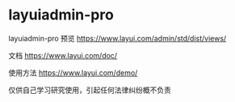 # layuiadmin-pro
layuiadmin-pro
预览
https://www.layui.com/admin/std/dist/views/

文档
https://www.layui.com/doc/

使用方法
https://www.layui.com/demo/

仅供自己学习研究使用，引起任何法律纠纷概不负责